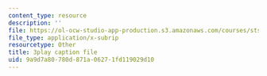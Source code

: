 ```yaml
---
content_type: resource
description: ''
file: https://ol-ocw-studio-app-production.s3.amazonaws.com/courses/sts-081-innovation-systems-for-science-technology-energy-manufacturing-and-health-spring-2017/9a9d7a80780d871a06271fd119029d10_Ayvwr28VKBk.srt
file_type: application/x-subrip
resourcetype: Other
title: 3play caption file
uid: 9a9d7a80-780d-871a-0627-1fd119029d10
---
```

